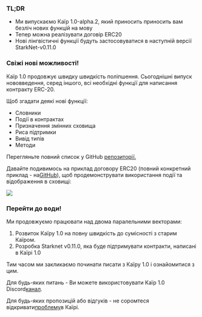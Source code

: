 ### TL;DR

* Ми випускаємо Каїр 1.0-alpha.2, який приносить приносить вам безліч нових функцій на мову
* Тепер можна реалізувати договір ERC20
* Нові лінгвістичні функції будуть застосовуватися в наступній версії StarkNet-v0.11.0

### Свіжі нові можливості!

Каїр 1.0 продовжує швидку швидкість поліпшення. Сьогоднішні випуск нововведення, серед іншого, всі необхідні функції для написання контракту ERC-20.

Щоб згадати деякі нові функції:

* Словники
* Події в контрактах
* Призначення змінних сховища
* Риса підтримки
* Вивід типів
* Методи

Перегляньте повний список у GitHub [репозиторії.](https://github.com/starkware-libs/cairo)

Давайте подивимось на приклад договору ERC20 (повний конкретний приклад - на[GitHub](https://github.com/starkware-libs/cairo/blob/main/crates/cairo-lang-starknet/test_data/erc20.cairo)), щоб продемонструвати використання події та відображення в сховищі:

![](/assets/0_i4ch5-4rxxal4rkt.png)

### Перейти до води!

Ми продовжуємо працювати над двома паралельними векторами:

1. Розвиток Каїру 1.0 на повну швидкість до сумісності з старим Каїром.
2. Розробка Starknet v0.11.0, яка буде підтримувати контракти, написані в Каїрі 1.0

Тим часом ми закликаємо починати писати з Каїру 1.0 і ознайомитися з цим.

Для будь-яких питань - Ви можете використовувати Каїр 1.0 Discord[канал](https://discord.com/channels/793094838509764618/1065544063245365288).

Для будь-яких пропозицій або відгуків - не соромтеся відкривати[проблему](https://github.com/starkware-libs/cairo/issues)в Каїрі.